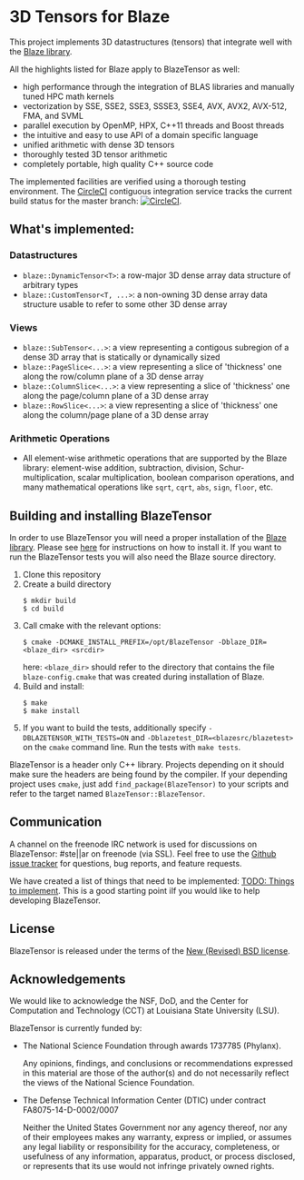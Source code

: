 # 3D Tensors for Blaze

This project implements 3D datastructures (tensors) that integrate well with the [Blaze library](https://bitbucket.org/blaze-lib/blaze/src). 

All the highlights listed for Blaze apply to BlazeTensor as well:

- high performance through the integration of BLAS libraries and manually tuned HPC math kernels
- vectorization by SSE, SSE2, SSE3, SSSE3, SSE4, AVX, AVX2, AVX-512, FMA, and SVML
- parallel execution by OpenMP, HPX, C++11 threads and Boost threads
- the intuitive and easy to use API of a domain specific language
- unified arithmetic with dense 3D tensors
- thoroughly tested 3D tensor arithmetic
- completely portable, high quality C++ source code

The implemented facilities are verified using a thorough testing environment. The [CircleCI](https://circleci.com/gh/STEllAR-GROUP/blaze_tensor) contiguous integration service tracks the current build status for the master branch:
[![CircleCI](https://circleci.com/gh/STEllAR-GROUP/blaze_tensor.svg?style=svg)](https://circleci.com/gh/STEllAR-GROUP/blaze_tensor).

## What's implemented:

### Datastructures

- `blaze::DynamicTensor<T>`: a row-major 3D dense array data structure of arbitrary types
- `blaze::CustomTensor<T, ...>`: a non-owning 3D dense array data structure usable to refer to some other 3D dense array

### Views

- `blaze::SubTensor<...>`: a view representing a contigous subregion of a dense 3D array that is statically or dynamically sized
- `blaze::PageSlice<...>`: a view representing a slice of 'thickness' one along the row/column plane of a 3D dense array
- `blaze::ColumnSlice<...>`: a view representing a slice of 'thickness' one along the page/column plane of a 3D dense array
- `blaze::RowSlice<...>`: a view representing a slice of 'thickness' one along the column/page plane of a 3D dense array

### Arithmetic Operations

- All element-wise arithmetic operations that are supported by the Blaze library: element-wise addition, subtraction, division, Schur-multiplication, scalar multiplication, boolean comparison operations, and many mathematical operations like `sqrt`, `cqrt`, `abs`, `sign`, `floor`, etc.

## Building and installing BlazeTensor

In order to use BlazeTensor you will need a proper installation of the [Blaze library](https://bitbucket.org/blaze-lib/blaze/src). Please see [here](https://bitbucket.org/blaze-lib/blaze/wiki/Configuration%20and%20Installation) for instructions on how to install it. If you want to run the BlazeTensor tests you will also need the Blaze source directory.

1. Clone this repository
2. Create a build directory
   ```
   $ mkdir build
   $ cd build
   ```
3. Call cmake with the relevant options:
   ```
   $ cmake -DCMAKE_INSTALL_PREFIX=/opt/BlazeTensor -Dblaze_DIR=<blaze_dir> <srcdir>
   ```
   here: `<blaze_dir>` should refer to the directory that contains the file `blaze-config.cmake` that 
   was created during installation of Blaze.  
4. Build and install:
   ```
   $ make
   $ make install
   ```
5. If you want to build the tests, additionally specify `-DBLAZETENSOR_WITH_TESTS=ON` and `-Dblazetest_DIR=<blazesrc/blazetest>` 
   on the `cmake` command line. Run the tests with `make tests`.
   
BlazeTensor is a header only C++ library. Projects depending on it should make sure the headers are being found by the compiler. If your depending project uses `cmake`, just add `find_package(BlazeTensor)` to your scripts and refer to the target named `BlazeTensor::BlazeTensor`.

## Communication
A channel on the freenode IRC network is used for discussions on BlazeTensor: #ste||ar on freenode (via SSL).
Feel free to use the [Github issue tracker](https://github.com/STEllAR-GROUP/blaze_tensor/issues) for questions, 
bug reports, and feature requests. 

We have created a list of things that need to be implemented: [TODO: Things to implement](https://github.com/STEllAR-GROUP/blaze_tensor/issues/2). This is a good starting point iIf you would like to help developing BlazeTensor.

## License
BlazeTensor is released under the terms of the [New (Revised) BSD license](https://github.com/STEllAR-GROUP/blaze_tensor/blob/master/LICENSE).

## Acknowledgements

We would like to acknowledge the NSF, DoD, and the Center for Computation
and Technology (CCT) at Louisiana State University (LSU).

BlazeTensor is currently funded by:

* The National Science Foundation through awards 1737785 (Phylanx).

  Any opinions, findings, and conclusions or recommendations expressed in this
  material are those of the author(s) and do not necessarily reflect the views
  of the National Science Foundation.
  
* The Defense Technical Information Center (DTIC) under contract FA8075-14-D-0002/0007

  Neither the United States Government nor any agency thereof, nor any of their 
  employees makes any warranty, express or implied, or assumes any legal liability 
  or responsibility for the accuracy, completeness, or usefulness of any information, 
  apparatus, product, or process disclosed, or represents that its use would not 
  infringe privately owned rights.
